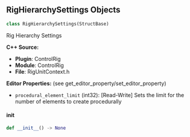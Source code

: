 ## RigHierarchySettings Objects

```python
class RigHierarchySettings(StructBase)
```

Rig Hierarchy Settings

**C++ Source:**

- **Plugin**: ControlRig
- **Module**: ControlRig
- **File**: RigUnitContext.h

**Editor Properties:** (see get_editor_property/set_editor_property)

- ``procedural_element_limit`` (int32):  [Read-Write] Sets the limit for the number of elements to create procedurally

<a id="unreal.RigHierarchySettings.__init__"></a>

#### __init__

```python
def __init__() -> None
```

<a id="unreal.RigVMDrawContainer"></a>